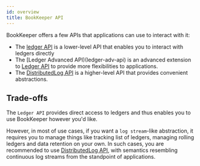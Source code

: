 ```yaml
---
id: overview
title: BookKeeper API
---
```


BookKeeper offers a few APIs that applications can use to interact with it:

* The [ledger API](ledger-api) is a lower-level API that enables you to interact with ledgers directly
* The [Ledger Advanced API)(ledger-adv-api) is an advanced extension to [Ledger API](ledger-api) to provide more flexibilities to applications.
* The [DistributedLog API](distributedlog-api) is a higher-level API that provides convenient abstractions.

## Trade-offs

The `Ledger API` provides direct access to ledgers and thus enables you to use BookKeeper however you'd like.

However, in most of use cases, if you want a `log stream`-like abstraction, it requires you to manage things like tracking list of ledgers,
managing rolling ledgers and data retention on your own. In such cases, you are recommended to use [DistributedLog API](distributedlog-api),
with semantics resembling continuous log streams from the standpoint of applications.

